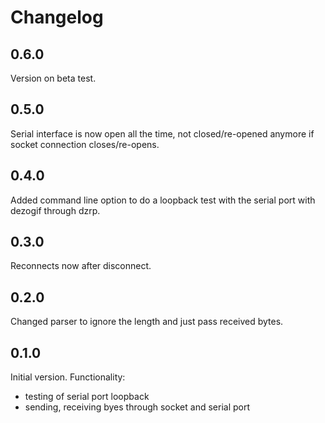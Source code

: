 # Changelog

## 0.6.0
Version on beta test.

## 0.5.0
Serial interface is now open all the time, not closed/re-opened anymore if socket connection closes/re-opens.

## 0.4.0
Added command line option to do a loopback test with the serial port with dezogif through dzrp.

## 0.3.0
Reconnects now after disconnect.

## 0.2.0
Changed parser to ignore the length and just pass received bytes.

## 0.1.0
Initial version.
Functionality:
- testing of serial port loopback
- sending, receiving byes through socket and serial port

